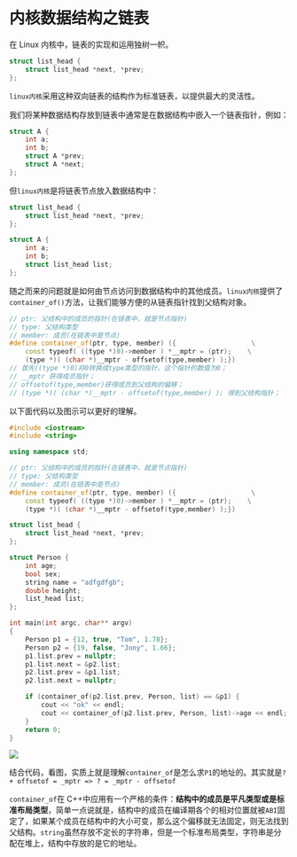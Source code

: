 # 内核数据结构之链表

在 Linux 内核中，链表的实现和运用独树一帜。

```cpp
struct list_head {
    struct list_head *next, *prev;
};
```

`linux内核`采用这种双向链表的结构作为标准链表，以提供最大的灵活性。

我们将某种数据结构存放到链表中通常是在数据结构中嵌入一个链表指针，例如：

```cpp
struct A {
    int a;
    int b;
    struct A *prev;
    struct A *next;
};
```

但`linux内核`是将链表节点放入数据结构中：

```cpp
struct list_head {
    struct list_head *next, *prev;
};

struct A {
    int a;
    int b;
    struct list_head list;
};
```

随之而来的问题就是如何由节点访问到数据结构中的其他成员。`linux内核`提供了`container_of()`方法，让我们能够方便的从链表指针找到父结构对象。

```cpp
// ptr: 父结构中的成员的指针(在链表中，就是节点指针)
// type: 父结构类型
// member: 成员(在链表中是节点)
#define container_of(ptr, type, member) ({                   \
	const typeof( ((type *)0)->member ) *__mptr = (ptr);    \
	(type *)( (char *)__mptr - offsetof(type,member) );})
// 首先((type *)0)将0转换成type类型的指针，这个指针的数值为0；
// __mptr 获得成员指针；
// offsetof(type,member)获得成员到父结构的偏移；
// (type *)( (char *)__mptr - offsetof(type,member) ); 得到父结构指针；
```

以下面代码以及图示可以更好的理解。

```cpp
#include <iostream>
#include <string>

using namespace std;

// ptr: 父结构中的成员的指针(在链表中，就是节点指针)
// type: 父结构类型
// member: 成员(在链表中是节点)
#define container_of(ptr, type, member) ({                   \
	const typeof( ((type *)0)->member ) *__mptr = (ptr);    \
	(type *)( (char *)__mptr - offsetof(type,member) );})

struct list_head {
    struct list_head *next, *prev;
};

struct Person {
    int age;
    bool sex;
    string name = "adfgdfgb";
    double height;
    list_head list;
};

int main(int argc, char** argv)
{
    Person p1 = {12, true, "Tom", 1.78};
    Person p2 = {19, false, "Jony", 1.66};
    p1.list.prev = nullptr;
    p1.list.next = &p2.list;
    p2.list.prev = &p1.list;
    p2.list.next = nullptr;

    if (container_of(p2.list.prev, Person, list) == &p1) {
        cout << "ok" << endl;
        cout << container_of(p2.list.prev, Person, list)->age << endl;
    }
    return 0;
}
```

![](https://cdn.jsdelivr.net/gh/AZMDDY/imgs/image-20200329211402916.png)

结合代码，看图，实质上就是理解`container_of`是怎么求`P1`的地址的。其实就是`? + offsetof = _mptr => ? = _mptr - offsetof`

`container_of`在 C++中应用有一个严格的条件：**结构中的成员是平凡类型或是标准布局类型**，简单一点说就是，结构中的成员在编译期各个的相对位置就被`ABI`固定了，如果某个成员在结构中的大小可变，那么这个偏移就无法固定，则无法找到父结构。`string`虽然存放不定长的字符串，但是一个标准布局类型，字符串是分配在堆上，结构中存放的是它的地址。
